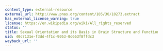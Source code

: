 ```yaml
---
content_type: external-resource
external_url: http://www.pnas.org/content/105/30/10273.extract
has_external_license_warning: true
license: https://en.wikipedia.org/wiki/All_rights_reserved
status: ''
title: Sexual Orientation and its Basis in Brain Structure and Function
uid: 40c7131e-f3dd-4f1c-9053-0c663f8ffdc3
wayback_url: ''
---
```

